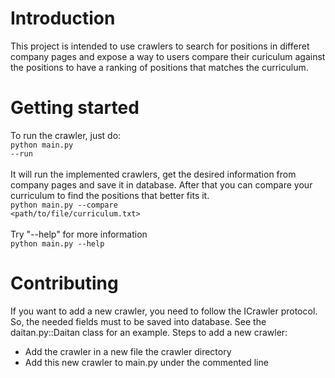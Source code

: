 # Introduction
This project is intended to use crawlers to search for positions in differet company pages and expose a way to users compare their curiculum against the positions to have a ranking of positions that matches the curriculum.
# Getting started
To run the crawler, just do:
<br><code>python main.py --run</code><br><br>
It will run the implemented crawlers, get the desired information from company pages and save it in database.
After that you can compare your curriculum to find the positions that better fits it.
<br><code>python main.py --compare <path/to/file/curriculum.txt></code><br><br>
Try "--help" for more information
<br><code>python main.py --help</code><br>
# Contributing
If you want to add a new crawler, you need to follow the ICrawler protocol. So, the needed fields must to be saved into database. See the daitan.py::Daitan class for an example.
Steps to add a new crawler:
- Add the crawler in a new file the crawler directory
- Add this new crawler to main.py under the commented line